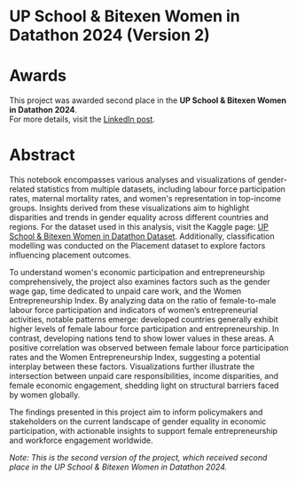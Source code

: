 # **UP School & Bitexen Women in Datathon 2024 (Version 2)**

# Awards
This project was awarded second place in the **UP School & Bitexen Women in Datathon 2024**.  
For more details, visit the [LinkedIn post](https://www.linkedin.com/posts/up-school_women-in-datathon-kazananlar%C4%B1-belli-oldu-ugcPost-7187052456030195712-KGJx?utm_source=share&utm_medium=member_desktop).

# Abstract
This notebook encompasses various analyses and visualizations of gender-related statistics from multiple datasets, including labour force participation rates, maternal mortality rates, and women's representation in top-income groups. Insights derived from these visualizations aim to highlight disparities and trends in gender equality across different countries and regions. For the dataset used in this analysis, visit the Kaggle page: [UP School & Bitexen Women in Datathon Dataset](https://www.kaggle.com/datasets/upschoolio/up-school-women-in-datathon-dataset). Additionally, classification modelling was conducted on the Placement dataset to explore factors influencing placement outcomes.

To understand women's economic participation and entrepreneurship comprehensively, the project also examines factors such as the gender wage gap, time dedicated to unpaid care work, and the Women Entrepreneurship Index. By analyzing data on the ratio of female-to-male labour force participation and indicators of women’s entrepreneurial activities, notable patterns emerge: developed countries generally exhibit higher levels of female labour force participation and entrepreneurship. In contrast, developing nations tend to show lower values in these areas. A positive correlation was observed between female labour force participation rates and the Women Entrepreneurship Index, suggesting a potential interplay between these factors. Visualizations further illustrate the intersection between unpaid care responsibilities, income disparities, and female economic engagement, shedding light on structural barriers faced by women globally.

The findings presented in this project aim to inform policymakers and stakeholders on the current landscape of gender equality in economic participation, with actionable insights to support female entrepreneurship and workforce engagement worldwide.

*Note: This is the second version of the project, which received second place in the UP School & Bitexen Women in Datathon 2024.*
